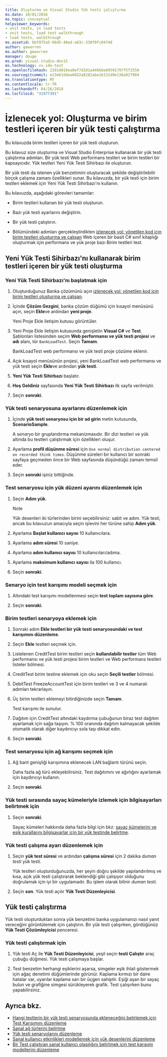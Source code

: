 ```yaml
---
title: Oluşturma ve Visual Studio Yük testi çalıştırma
ms.date: 10/01/2016
ms.topic: conceptual
helpviewer_keywords:
- unit tests, in load tests
- unit tests, load test walkthrough
- load tests, walkthrough
ms.assetid: bbf075a5-96d5-48ed-a03c-330f0fc04748
author: gewarren
ms.author: gewarren
manager: douge
ms.prod: visual-studio-dev15
ms.technology: vs-ide-test
ms.openlocfilehash: 22014010ea0ef7d101a446b6e89591797f5f2550
ms.sourcegitcommit: e13e61ddea6032a8282abe16131d9e136a927984
ms.translationtype: MT
ms.contentlocale: tr-TR
ms.lasthandoff: 04/26/2018
ms.locfileid: "31977391"
---
```

# <a name="walkthrough-create-and-run-a-load-test-that-contains-unit-tests"></a>İzlenecek yol: Oluşturma ve birim testleri içeren bir yük testi çalıştırma

Bu kılavuzda birim testleri içeren bir yük testi oluşturun.

Bu kılavuz size oluşturma ve Visual Studio Enterprise kullanarak bir yük testi çalıştırma adımları. Bir yük testi Web performans testleri ve birim testleri bir kapsayıcıdır. Yük testleri Yeni Yük Testi Sihirbazı ile oluşturun.

Bir yük testi da istenen yük benzetimini oluşturacak şekilde değiştirilebilir birçok çalışma zamanı özellikleri sunar. Bu kılavuzda, bir yük testi için birim testleri eklemek için Yeni Yük Testi Sihirbazı'nı kullanın.

Bu kılavuzda, aşağıdaki görevleri tamamlar:

-   Birim testleri kullanan bir yük testi oluşturun.

-   Bazı yük testi ayarlarını değiştirin.

-   Bir yük testi çalıştırın.

-   Bölümündeki adımları gerçekleştirdikten [izlenecek yol: yönetilen kod için birim testleri oluşturma ve çalışan](../test/walkthrough-creating-and-running-unit-tests-for-managed-code.md) Web içeren bir basit C# sınıf kitaplığı oluşturmak için performans ve yük proje bazı Birim testleri test.

## <a name="create-a-load-test-containing-unit-tests-using-the-new-load-test-wizard"></a>Yeni Yük Testi Sihirbazı'nı kullanarak birim testleri içeren bir yük testi oluşturma

### <a name="to-start-the-new-load-test-wizard"></a>Yeni Yük Testi Sihirbazı'nı başlatmak için

1.  Oluşturduğunuz Banka çözümünü açın [izlenecek yol: yönetilen kod için birim testleri oluşturma ve çalışan](../test/walkthrough-creating-and-running-unit-tests-for-managed-code.md).

2.  İçinde **Çözüm Gezgini**, banka çözüm düğümü için kısayol menüsünü açın, seçin **Ekle**ve ardından **yeni proje**.

     Yeni Proje Ekle iletişim kutusu görüntüler.

3.  Yeni Proje Ekle iletişim kutusunda genişletin **Visual C#** ve **Test**. Şablonları listesinden seçim **Web performansı ve yük testi projesi** ve **adı** alanı, tür `BankLoadTest`. Seçin **Tamam**.

     BankLoadTest web performansı ve yük testi proje çözüme eklenir.

4.  Açık kısayol menüsünün projesi, yeni BankLoadTest web performansı ve yük testi seçin **Ekle**ve ardından **yük testi**.

5.  **Yeni Yük Testi Sihirbazı** başlatır.

6.  **Hoş Geldiniz** sayfasında **Yeni Yük Testi Sihirbazı** ilk sayfa verilmiştir.

7.  Seçin **sonraki**.

### <a name="to-edit-settings-for-load-test-scenario"></a>Yük testi senaryosuna ayarlarını düzenlemek için

1.  İçinde **yük testi senaryosu için bir ad girin** metin kutusunda, **ScenarioSample**.

     A *senaryo* bir gruplandırma mekanizmasıdır. Bir dizi testleri ve yük altında bu testleri çalıştırmak için özellikleri oluşur.

2.  Ayarlama **profil düşünme süresi** için `Use normal distribution centered on recorded think times`. Düşünme süreleri bir kullanıcı bir sonraki sayfaya geçmeden önce bir Web sayfasında düşündüğü zamanı temsil eder.

1.  Seçin **sonraki** işiniz bittiğinde.

### <a name="to-edit-load-pattern-setting-for-test-scenario"></a>Test senaryosu için yük düzeni ayarını düzenlemek için

1.  Seçin **Adım yük**.

    > [!NOTE]
    > Yük desenleri iki türlerinden birini seçebilirsiniz: sabit ve adım. Yük testi, ancak bu kılavuzun amacıyla seçin işlevini her türüne sahip **Adım yük**.

2.  Ayarlama **Başlat kullanıcı sayısı** 10 kullanıcılara.

3.  Ayarlama **adım süresi** 10 saniye.

4.  Ayarlama **adım kullanıcı sayısı** 10 kullanıcıları/adıma.

5.  Ayarlama **maksimum kullanıcı sayısı** ila 100 kullanıcı.

6.  Seçin **sonraki**.

### <a name="to-select-test-mix-model-for-the-scenario"></a>Senaryo için test karışımı modeli seçmek için

1.  Altındaki test karışımı modellenmesi seçin **test toplam sayısına göre**.

2.  Seçin **sonraki**.

### <a name="to-add-unit-tests-to-the-scenario"></a>Birim testleri senaryoya eklemek için

1.  Sonraki adım **Ekle testleri bir yük testi senaryosundaki ve test karışımını düzenleme**.

2.  Seçin **Ekle** testleri seçmek için.

3.  Listelenen CreditTest birim testleri seçin **kullanılabilir testler** tüm Web performansı ve yük testi projesi birim testleri ve Web performans testleri listeler bölmesi.

4.  CreditTest birim testine eklemek için oku seçin **Seçili testler** bölmesi.

5.  DebitTest FreezeAccountTest için birim testleri ve 3 ve 4 numaralı adımları tekrarlayın.

6.  Üç birim testleri eklemeyi bitirdiğinizde seçin **Tamam**.

     Test karışımı ile sunulur.

7.  Dağıtım için CreditTest altındaki kaydırma çubuğunun biraz test dağıtım ayarlamak için sağa taşıyın. % 100 oranında dağıtım kalmayacak şekilde otomatik olarak diğer kaydırıcıyı sola taşı dikkat edin.

8.  Seçin **sonraki**.

### <a name="to-select-network-mix-for-test-scenario"></a>Test senaryosu için ağ karışımı seçmek için

1.  Ağ bant genişliği karışımına eklenecek LAN bağlantı türünü seçin.

     Daha fazla ağ türü ekleyebilirsiniz. Test dağıtımını ve ağırlığını ayarlamak için kaydırıcıyı kullanın.

2.  Seçin **sonraki**.

### <a name="to-specify-computers-to-monitor-with-counter-sets-during-load-test-run"></a>Yük testi sırasında sayaç kümeleriyle izlemek için bilgisayarları belirtmek için

1.  Seçin **sonraki**.

     Sayaç kümeleri hakkında daha fazla bilgi için bkz: [sayaç kümelerini ve eşik kurallarını bilgisayarlar için bir yük testinde belirtme](../test/specify-counter-sets-and-threshold-rules-for-load-testing.md).

### <a name="to-edit-run-setting-for-load-test"></a>Yük testi çalışma ayarı düzenlemek için

1.  Seçin **yük test süresi** ve ardından **çalışma süresi** için 2 dakika *duman testi* yük testi.

     Yük testleri oluşturduğunuzda, her şeyin doğru şekilde yapılandırılmış ve kısa, açık yük testi çalıştırarak beklendiği gibi çalışıyor olduğunu doğrulamak için iyi bir uygulamadır. Bu işlem olarak bilinir *duman testi*.

2.  Seçin **son**. Yük testi açılır **Yük Testi Düzenleyicisi**.

## <a name="running-the-load-test"></a>Yük testi çalıştırma
 Yük testi oluşturduktan sonra yük benzetimi banka uygulamanızı nasıl yanıt vereceğini görüntülemek için çalıştırın. Bir yük testi çalışırken, gördüğünüz **Yük Testi Çözümleyicisi** penceresi.

### <a name="to-run-the-load-test"></a>Yük testi çalıştırmak için

1.  Yük testi Aç ile **Yük Testi Düzenleyicisi**, yeşil seçin **testi Çalıştır** araç çubuğu düğmesi. Yük testi çalışmaya başlar.

2.  Test benzetim herhangi eşiklerini aşarsa, simgeler eşik ihlali göstermek için ağaç denetimi düğümlerinde görünür. Kaplama kırmızı bir daire hatalar var, uyarılar kaplama sarı bir üçgen sahiptir. Eşiği aşan bir sayaç bulun ve grafiğine simgesi sürükleyerek grafik. Test çalışırken bunu yapabilirsiniz.

## <a name="see-also"></a>Ayrıca bkz.

- [Hangi testlerin bir yük testi senaryosunda ekleneceğini belirlemek için Test Karışımını düzenleme](../test/edit-the-test-mix-to-specify-which-web-browsers-types-in-a-load-test-scenario.md)
- [Sanal ağ türlerini belirtme](../test/specify-virtual-network-types-in-a-load-test-scenario.md)
- [Yük testi senaryolarını düzenleme](../test/edit-load-test-scenarios.md)
- [Sanal kullanıcı etkinlikleri modellemek için yük desenlerini düzenleme](../test/edit-load-patterns-to-model-virtual-user-activities.md)
- [Bir Test çalıştıran sanal kullanıcı olasılığını belirtmek için test karışımı modellerini düzenleme](../test/edit-test-mix-models-to-specify-the-probability-of-a-virtual-user-running-a-test.md)